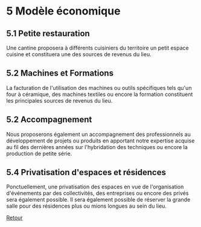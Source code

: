 # 5 Modèle économique

## 5.1 Petite restauration
Une cantine proposera à différents cuisiniers du territoire un petit espace cuisine et constituera une des sources de revenus du lieu.

## 5.2 Machines et Formations  
La facturation de l'utilisation des machines ou outils spécifiques tels qu'un four à céramique, des machines textiles ou encore la formation constituent les principales sources de revenus du lieu.     

## 5.2 Accompagnement  
Nous proposerons également un accompagnement des professionnels au développement de projets ou produits en apportant notre expertise acquise au fil des dernières années sur l'hybridation des techniques ou encore la production de petite série.  

## 5.4 Privatisation d'espaces et résidences
Ponctuellement, une privatisation des espaces en vue de l'organisation d'événements par des collectivités, des entreprises ou encore des privés sera également possible. Il sera également possible de réserver la grande salle pour des résidences plus ou mions longues au sein du lieu.

[Retour](README.md)
